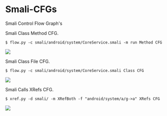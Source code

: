 Smali-CFGs
==========

Smali Control Flow Graph's

Smali Class Method CFG.

	$ flow.py -c smali/android/system/CoreService.smali -m run Method CFG


![](https://raw.github.com/EugenioDelfa/Smali-CFGs/master/imgs/method_flow_example.png)



Smali Class File CFG.

	$ flow.py -c smali/android/system/CoreService.smali Class CFG


![](https://raw.github.com/EugenioDelfa/Smali-CFGs/master/imgs/class_flow_example.png)



Smali Calls XRefs CFG.

	$ xref.py -d smali/ -m XRefBoth -f "android/system/a/g->a" XRefs CFG


![](https://raw.github.com/EugenioDelfa/Smali-CFGs/master/imgs/xrefs_example-1.png)
